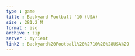```yaml
---
type : game
title : Backyard Football '10 (USA)
size : 281.2 M
format : iso
archive : zip
server : myrient
link2 : Backyard%20Football%20%2710%20%28USA%29
---
```

